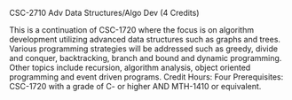 CSC-2710 Adv Data Structures/Algo Dev (4 Credits)

This is a continuation of CSC-1720 where the focus is on algorithm development utilizing advanced data structures such as graphs and trees. Various programming strategies will be addressed such as greedy, divide and conquer, backtracking, branch and bound and dynamic programming. Other topics include recursion, algorithm analysis, object oriented programming and event driven programs. Credit Hours: Four Prerequisites: CSC-1720 with a grade of C- or higher AND MTH-1410 or equivalent.
